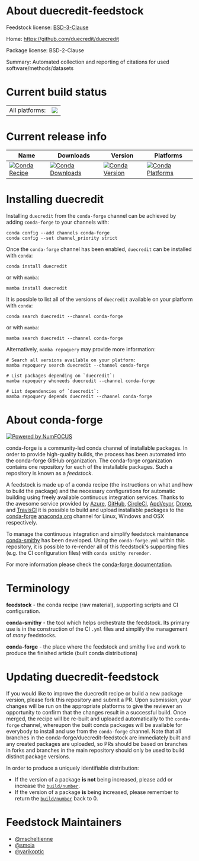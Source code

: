 About duecredit-feedstock
=========================

Feedstock license: [BSD-3-Clause](https://github.com/conda-forge/duecredit-feedstock/blob/main/LICENSE.txt)

Home: https://github.com/duecredit/duecredit

Package license: BSD-2-Clause

Summary: Automated collection and reporting of citations for used software/methods/datasets

Current build status
====================


<table><tr><td>All platforms:</td>
    <td>
      <a href="https://dev.azure.com/conda-forge/feedstock-builds/_build/latest?definitionId=18240&branchName=main">
        <img src="https://dev.azure.com/conda-forge/feedstock-builds/_apis/build/status/duecredit-feedstock?branchName=main">
      </a>
    </td>
  </tr>
</table>

Current release info
====================

| Name | Downloads | Version | Platforms |
| --- | --- | --- | --- |
| [![Conda Recipe](https://img.shields.io/badge/recipe-duecredit-green.svg)](https://anaconda.org/conda-forge/duecredit) | [![Conda Downloads](https://img.shields.io/conda/dn/conda-forge/duecredit.svg)](https://anaconda.org/conda-forge/duecredit) | [![Conda Version](https://img.shields.io/conda/vn/conda-forge/duecredit.svg)](https://anaconda.org/conda-forge/duecredit) | [![Conda Platforms](https://img.shields.io/conda/pn/conda-forge/duecredit.svg)](https://anaconda.org/conda-forge/duecredit) |

Installing duecredit
====================

Installing `duecredit` from the `conda-forge` channel can be achieved by adding `conda-forge` to your channels with:

```
conda config --add channels conda-forge
conda config --set channel_priority strict
```

Once the `conda-forge` channel has been enabled, `duecredit` can be installed with `conda`:

```
conda install duecredit
```

or with `mamba`:

```
mamba install duecredit
```

It is possible to list all of the versions of `duecredit` available on your platform with `conda`:

```
conda search duecredit --channel conda-forge
```

or with `mamba`:

```
mamba search duecredit --channel conda-forge
```

Alternatively, `mamba repoquery` may provide more information:

```
# Search all versions available on your platform:
mamba repoquery search duecredit --channel conda-forge

# List packages depending on `duecredit`:
mamba repoquery whoneeds duecredit --channel conda-forge

# List dependencies of `duecredit`:
mamba repoquery depends duecredit --channel conda-forge
```


About conda-forge
=================

[![Powered by
NumFOCUS](https://img.shields.io/badge/powered%20by-NumFOCUS-orange.svg?style=flat&colorA=E1523D&colorB=007D8A)](https://numfocus.org)

conda-forge is a community-led conda channel of installable packages.
In order to provide high-quality builds, the process has been automated into the
conda-forge GitHub organization. The conda-forge organization contains one repository
for each of the installable packages. Such a repository is known as a *feedstock*.

A feedstock is made up of a conda recipe (the instructions on what and how to build
the package) and the necessary configurations for automatic building using freely
available continuous integration services. Thanks to the awesome service provided by
[Azure](https://azure.microsoft.com/en-us/services/devops/), [GitHub](https://github.com/),
[CircleCI](https://circleci.com/), [AppVeyor](https://www.appveyor.com/),
[Drone](https://cloud.drone.io/welcome), and [TravisCI](https://travis-ci.com/)
it is possible to build and upload installable packages to the
[conda-forge](https://anaconda.org/conda-forge) [anaconda.org](https://anaconda.org/)
channel for Linux, Windows and OSX respectively.

To manage the continuous integration and simplify feedstock maintenance
[conda-smithy](https://github.com/conda-forge/conda-smithy) has been developed.
Using the ``conda-forge.yml`` within this repository, it is possible to re-render all of
this feedstock's supporting files (e.g. the CI configuration files) with ``conda smithy rerender``.

For more information please check the [conda-forge documentation](https://conda-forge.org/docs/).

Terminology
===========

**feedstock** - the conda recipe (raw material), supporting scripts and CI configuration.

**conda-smithy** - the tool which helps orchestrate the feedstock.
                   Its primary use is in the construction of the CI ``.yml`` files
                   and simplify the management of *many* feedstocks.

**conda-forge** - the place where the feedstock and smithy live and work to
                  produce the finished article (built conda distributions)


Updating duecredit-feedstock
============================

If you would like to improve the duecredit recipe or build a new
package version, please fork this repository and submit a PR. Upon submission,
your changes will be run on the appropriate platforms to give the reviewer an
opportunity to confirm that the changes result in a successful build. Once
merged, the recipe will be re-built and uploaded automatically to the
`conda-forge` channel, whereupon the built conda packages will be available for
everybody to install and use from the `conda-forge` channel.
Note that all branches in the conda-forge/duecredit-feedstock are
immediately built and any created packages are uploaded, so PRs should be based
on branches in forks and branches in the main repository should only be used to
build distinct package versions.

In order to produce a uniquely identifiable distribution:
 * If the version of a package **is not** being increased, please add or increase
   the [``build/number``](https://docs.conda.io/projects/conda-build/en/latest/resources/define-metadata.html#build-number-and-string).
 * If the version of a package **is** being increased, please remember to return
   the [``build/number``](https://docs.conda.io/projects/conda-build/en/latest/resources/define-metadata.html#build-number-and-string)
   back to 0.

Feedstock Maintainers
=====================

* [@mscheltienne](https://github.com/mscheltienne/)
* [@smoia](https://github.com/smoia/)
* [@yarikoptic](https://github.com/yarikoptic/)

